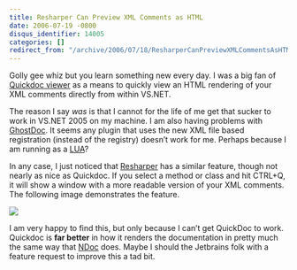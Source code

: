 ```yaml
---
title: Resharper Can Preview XML Comments as HTML
date: 2006-07-19 -0800
disqus_identifier: 14005
categories: []
redirect_from: "/archive/2006/07/18/ResharperCanPreviewXMLCommentsAsHTML.aspx/"
---
```


Golly gee whiz but you learn something new every day. I was a big fan of
[Quickdoc
viewer](http://www.kyrsoft.com/opentools/qdocviewer.html "QuickDoc Viewer site")
as a means to quickly view an HTML rendering of your XML comments
directly from within VS.NET.

The reason I say *was* is that I cannot for the life of me get that
sucker to work in VS.NET 2005 on my machine. I am also having problems
with [GhostDoc](http://www.roland-weigelt.de/ghostdoc/ "Ghost Doc"). It
seems any plugin that uses the new XML file based registration (instead
of the registry) doesn’t work for me. Perhaps because I am running as a
[LUA](http://en.wikipedia.org/wiki/Least_user_access "Least User Account")?

In any case, I just noticed that
[Resharper](http://www.jetbrains.com/resharper/ "Resharper") has a
similar feature, though not nearly as nice as Quickdoc. If you select a
method or class and hit CTRL+Q, it will show a window with a more
readable version of your XML comments. The following image demonstrates
the feature.

![](https://haacked.com/images/resharper_docExample.png)

I am very happy to find this, but only because I can’t get QuickDoc to
work. Quickdoc is **far better** in how it renders the documentation in
pretty much the same way that
[NDoc](http://ndoc.sourceforge.net/ "NDoc") does. Maybe I should the
Jetbrains folk with a feature request to improve this a tad bit.

